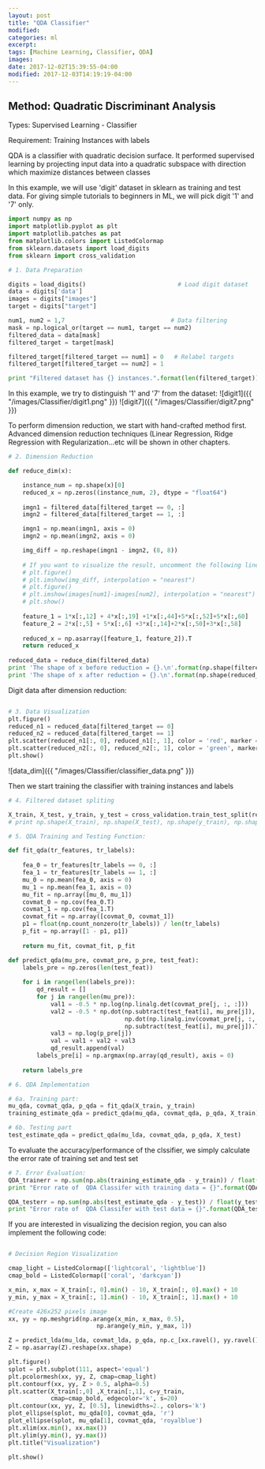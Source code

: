 ```yaml
---
layout: post
title: "QDA Classifier"
modified:
categories: ml
excerpt:
tags: [Machine Learning, Classifier, QDA]
images:
date: 2017-12-02T15:39:55-04:00
modified: 2017-12-03T14:19:19-04:00
---
```


## Method:       Quadratic Discriminant Analysis

Types:        Supervised Learning - Classifier

Requirement:  Training Instances with labels

QDA is a classifier with quadratic decision surface. It performed supervised learning by projecting input data into a quadratic subspace with direction which maximize distances between classes

In this example, we will use 'digit' dataset in sklearn as training and test data. For giving simple tutorials to beginners in ML, we will pick digit '1' and '7' only.

```python
import numpy as np
import matplotlib.pyplot as plt
import matplotlib.patches as pat
from matplotlib.colors import ListedColormap
from sklearn.datasets import load_digits
from sklearn import cross_validation

# 1. Data Preparation

digits = load_digits()                          # Load digit dataset
data = digits['data']
images = digits["images"]
target = digits["target"]

num1, num2 = 1,7                              # Data filtering
mask = np.logical_or(target == num1, target == num2)
filtered_data = data[mask]
filtered_target = target[mask]

filtered_target[filtered_target == num1] = 0   # Relabel targets
filtered_target[filtered_target == num2] = 1

print "Filtered dataset has {} instances.".format(len(filtered_target))
```

In this example, we try to distinguish '1' and '7' from the dataset:
![digit1]({{ "/images/Classifier/digit1.png" }})
![digit7]({{ "/images/Classifier/digit7.png" }})

To perform dimension reduction, we start with hand-crafted method first. Advanced dimension reduction techniques (Linear Regression, Ridge Regression with Regularization...etc will be shown in other chapters. 

```python
# 2. Dimension Reduction

def reduce_dim(x):

    instance_num = np.shape(x)[0]
    reduced_x = np.zeros((instance_num, 2), dtype = "float64")
    
    imgn1 = filtered_data[filtered_target == 0, :]
    imgn2 = filtered_data[filtered_target == 1, :]

    imgn1 = np.mean(imgn1, axis = 0)
    imgn2 = np.mean(imgn2, axis = 0)

    img_diff = np.reshape(imgn1 - imgn2, (8, 8))
    
    # If you want to visualize the result, uncomment the following lines:
    # plt.figure()
    # plt.imshow(img_diff, interpolation = "nearest")   
    # plt.figure()
    # plt.imshow(images[num1]-images[num2], interpolation = "nearest")    
    # plt.show()
    
    feature_1 = 1*x[:,12] + 4*x[:,19] +1*x[:,44]+5*x[:,52]+5*x[:,60]
    feature_2 = 2*x[:,5] + 5*x[:,6] +3*x[:,14]+2*x[:,50]+3*x[:,58]
    
    reduced_x = np.asarray([feature_1, feature_2]).T
    return reduced_x
    
reduced_data = reduce_dim(filtered_data)    
print 'The shape of x before reduction = {}.\n'.format(np.shape(filtered_data))
print 'The shape of x after reduction = {}.\n'.format(np.shape(reduced_data))
```
Digit data after dimension reduction:

```python

# 3. Data Visualization
plt.figure()
reduced_n1 = reduced_data[filtered_target == 0]
reduced_n2 = reduced_data[filtered_target == 1]
plt.scatter(reduced_n1[:, 0], reduced_n1[:, 1], color = 'red', marker = 'x')
plt.scatter(reduced_n2[:, 0], reduced_n2[:, 1], color = 'green', marker = '.')
plt.show()
```

![data_dim]({{ "/images/Classifier/classifier_data.png" }})

Then we start training the classifier with training instances and labels

```python
# 4. Filtered dataset spliting

X_train, X_test, y_train, y_test = cross_validation.train_test_split(reduced_data, filtered_target, test_size = 0.4, random_state = 0)
# print np.shape(X_train), np.shape(X_test), np.shape(y_train), np.shape(y_test)

# 5. QDA Training and Testing Function:

def fit_qda(tr_features, tr_labels):
    
    fea_0 = tr_features[tr_labels == 0, :]
    fea_1 = tr_features[tr_labels == 1, :]
    mu_0 = np.mean(fea_0, axis = 0)
    mu_1 = np.mean(fea_1, axis = 0)
    mu_fit = np.array([mu_0, mu_1])
    covmat_0 = np.cov(fea_0.T)
    covmat_1 = np.cov(fea_1.T)
    covmat_fit = np.array([covmat_0, covmat_1])
    p1 = float(np.count_nonzero(tr_labels)) / len(tr_labels)
    p_fit = np.array([1 - p1, p1])
    
    return mu_fit, covmat_fit, p_fit

def predict_qda(mu_pre, covmat_pre, p_pre, test_feat):
    labels_pre = np.zeros(len(test_feat))
    
    for i in range(len(labels_pre)):
        qd_result = []
        for j in range(len(mu_pre)):
            val1 = -0.5 * np.log(np.linalg.det(covmat_pre[j, :, :]))
            val2 = -0.5 * np.dot(np.subtract(test_feat[i], mu_pre[j]), 
                                 np.dot(np.linalg.inv(covmat_pre[j, :, :]), 
                                 np.subtract(test_feat[i], mu_pre[j]).T))
            val3 = np.log(p_pre[j])
            val = val1 + val2 + val3
            qd_result.append(val)
        labels_pre[i] = np.argmax(np.array(qd_result), axis = 0)
    
    return labels_pre

# 6. QDA Implementation

# 6a. Training part:
mu_qda, covmat_qda, p_qda = fit_qda(X_train, y_train)  
training_estimate_qda = predict_qda(mu_qda, covmat_qda, p_qda, X_train)

# 6b. Testing part
test_estimate_qda = predict_qda(mu_lda, covmat_qda, p_qda, X_test)
```
To evaluate the accuracy/performance of the clssifier, we simply calculate the error rate of training set and test set

```python
# 7. Error Evaluation:
QDA_trainerr = np.sum(np.abs(training_estimate_qda - y_train)) / float(y_train.shape[0])
print "Error rate of  QDA Classifer with training data = {}".format(QDA_trainerr)

QDA_testerr = np.sum(np.abs(test_estimate_qda - y_test)) / float(y_test.shape[0])
print "Error rate of  QDA Classifer with test data = {}".format(QDA_testerr)
```

If you are interested in visualizing the decision region, you can also implement the following code:

```python

# Decision Region Visualization

cmap_light = ListedColormap(['lightcoral', 'lightblue'])
cmap_bold = ListedColormap(['coral', 'darkcyan'])

x_min, x_max = X_train[:, 0].min() - 10, X_train[:, 0].max() + 10
y_min, y_max = X_train[:, 1].min() - 10, X_train[:, 1].max() + 10

#Create 426x252 pixels image
xx, yy = np.meshgrid(np.arange(x_min, x_max, 0.5),
                         np.arange(y_min, y_max, 1))

Z = predict_lda(mu_lda, covmat_lda, p_qda, np.c_[xx.ravel(), yy.ravel()])
Z = np.asarray(Z).reshape(xx.shape)

plt.figure()
splot = plt.subplot(111, aspect='equal')
plt.pcolormesh(xx, yy, Z, cmap=cmap_light)
plt.contourf(xx, yy, Z > 0.5, alpha=0.5)
plt.scatter(X_train[:,0] ,X_train[:,1], c=y_train, 
            cmap=cmap_bold, edgecolor='k', s=20)
plt.contour(xx, yy, Z, [0.5], linewidths=2., colors='k')
plot_ellipse(splot, mu_qda[0], covmat_qda, 'r')
plot_ellipse(splot, mu_qda[1], covmat_qda, 'royalblue')
plt.xlim(xx.min(), xx.max())
plt.ylim(yy.min(), yy.max())
plt.title("Visualization")

plt.show()
```
